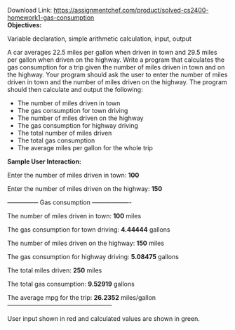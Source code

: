 Download Link: https://assignmentchef.com/product/solved-cs2400-homework1-gas-consumption
<br>
<strong>Objectives: </strong>

Variable declaration, simple arithmetic calculation, input, output

A car averages 22.5 miles per gallon when driven in town and 29.5 miles per gallon when driven on the highway. Write a program that calculates the gas consumption for a trip given the number of miles driven in town and on the highway.  Your program should ask the user to enter the number of miles driven in town and the number of miles driven on the highway. The program should then calculate and output the following:

<ul>

 <li>The number of miles driven in town</li>

 <li>The gas consumption for town driving</li>

 <li>The number of miles driven on the highway</li>

 <li>The gas consumption for highway driving</li>

 <li>The total number of miles driven</li>

 <li>The total gas consumption</li>

 <li>The average miles per gallon for the whole trip</li>

</ul>

<strong>Sample User Interaction: </strong>

Enter the number of miles driven in town: <strong>100</strong>

Enter the number of miles driven on the highway: <strong>150</strong>

————— Gas consumption ——————-

The number of miles driven in town: <strong>100</strong> miles

The gas consumption for town driving: <strong>4.44444</strong> gallons

The number of miles driven on the highway: <strong>150</strong> miles

The gas consumption for highway driving: <strong>5.08475</strong> gallons

The total miles driven: <strong>250</strong> miles

The total gas consumption: <strong>9.52919</strong> gallons

The average mpg for the trip: <strong>26.2352</strong> miles/gallon —————————————————

User input shown in red and calculated values are shown in green.